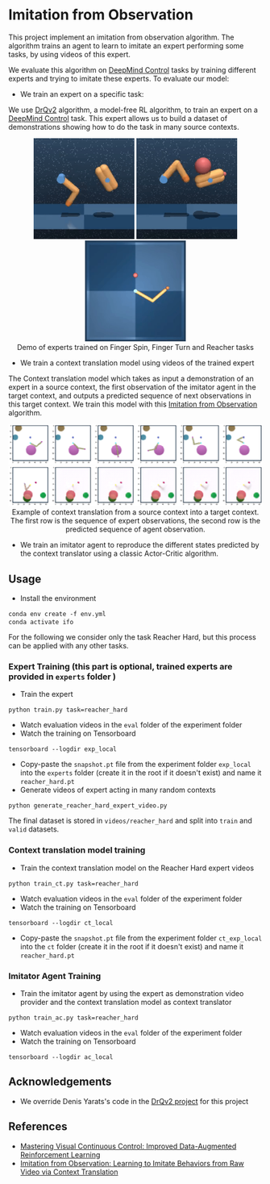 # Imitation from Observation
This project implement an imitation from observation algorithm.
The algorithm trains an agent to learn to imitate an expert performing some tasks, by using videos of this expert.

We evaluate this algorithm on [DeepMind Control](https://github.com/deepmind/dm_control) tasks by training different experts 
and trying to imitate these experts. To evaluate our model:
* We train an expert on a specific task:

We use [DrQv2](https://arxiv.org/abs/2107.09645) algorithm, a model-free RL algorithm, to train an expert on a [DeepMind Control](https://github.com/deepmind/dm_control) task.
This expert allows us to build a dataset of demonstrations showing how to do the task in many source contexts.

<p align="center">
<img src="demo/expert/finger_spin.gif" width="200">
<img src="demo/expert/finger_turn_easy.gif" width="200">
<img src="demo/expert/reacher_hard.gif" width="200">
<br>
Demo of experts trained on Finger Spin, Finger Turn and Reacher tasks
</p>

* We train a context translation model using videos of the trained expert

The Context translation model which takes as input a demonstration of an expert in a source context, the first observation of the imitator agent in the target context, and outputs a predicted sequence of next observations in this target context.
We train this model with this [Imitation from Observation](https://arxiv.org/pdf/2107.09645.pdf) algorithm.
<p align="center">
<img src="demo/context_translation/expert.png">
<br>
<img src="demo/context_translation/prediction.png">
Example of context translation from a source context into a target context. The first row is the sequence of expert observations, the second row is the predicted sequence of agent observation. 
</p>

* We train an imitator agent to reproduce the different states predicted by the context translator using a classic Actor-Critic algorithm. 


## Usage

* Install the environment
```shell
conda env create -f env.yml
conda activate ifo
```


For the following we consider only the task Reacher Hard, but this process can be applied with any other tasks.

### Expert Training (this part is optional, trained experts are provided in `experts` folder )
* Train the expert
```shell
python train.py task=reacher_hard
```
* Watch evaluation videos in the `eval` folder of the experiment folder
* Watch the training on Tensorboard
```shell
tensorboard --logdir exp_local
```
* Copy-paste the `snapshot.pt` file from the experiment folder `exp_local` into the `experts` folder (create it in the root if it doesn't exist) and name it `reacher_hard.pt`
* Generate videos of expert acting in many random contexts
```shell
python generate_reacher_hard_expert_video.py
```
The final dataset is stored in `videos/reacher_hard` and split into `train` and `valid` datasets.

### Context translation model training
* Train the context translation model on the Reacher Hard expert videos
```shell
python train_ct.py task=reacher_hard
```
* Watch evaluation videos in the `eval` folder of the experiment folder
* Watch the training on Tensorboard
```shell
tensorboard --logdir ct_local
```

* Copy-paste the `snapshot.pt` file from the experiment folder `ct_exp_local` into the `ct` folder (create it in the root if it doesn't exist) and name it `reacher_hard.pt` 

### Imitator Agent Training
* Train the imitator agent by using the expert as demonstration video provider and the context translation model as context translator
```shell
python train_ac.py task=reacher_hard
```
* Watch evaluation videos in the `eval` folder of the experiment folder
* Watch the training on Tensorboard
```shell
tensorboard --logdir ac_local
```

## Acknowledgements
* We override Denis Yarats's code in the [DrQv2 project](https://github.com/facebookresearch/drqv2) for this project

## References
* [Mastering Visual Continuous Control: Improved Data-Augmented Reinforcement Learning](https://arxiv.org/pdf/2107.09645.pdf)
* [Imitation from Observation: Learning to Imitate Behaviors from Raw Video via Context Translation](https://arxiv.org/pdf/1707.03374.pdf)
